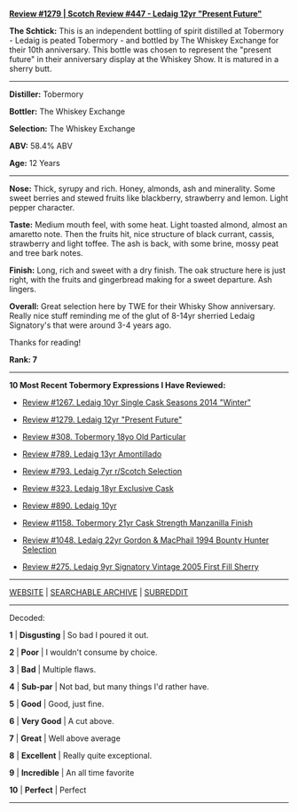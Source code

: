 
[**Review #1279 | Scotch Review #447 - Ledaig 12yr "Present Future"**]( https://t8ke.review/review-1279-ledaig-12yr-present-future)

**The Schtick:** This is an independent bottling of spirit distilled at Tobermory - Ledaig is peated Tobermory - and bottled by The Whiskey Exchange for their 10th anniversary. This bottle was chosen to represent the "present future" in their anniversary display at the Whiskey Show. It is matured in a sherry butt. 

-----

**Distiller:** Tobermory

**Bottler:** The Whiskey Exchange

**Selection:** The Whiskey Exchange

**ABV:** 58.4% ABV

**Age:** 12 Years 

-----

**Nose:**  Thick, syrupy and rich. Honey, almonds, ash and minerality. Some sweet berries and stewed fruits like blackberry, strawberry and lemon. Light pepper character. 

**Taste:** Medium mouth feel, with some heat. Light toasted almond, almost an amaretto note. Then the fruits hit, nice structure of black currant, cassis, strawberry and light toffee. The ash is back, with some brine, mossy peat and tree bark notes. 

**Finish:** Long, rich and sweet with a dry finish. The oak structure here is just right, with the fruits and gingerbread making for a sweet departure. Ash lingers. 

**Overall:** Great selection here by TWE for their Whisky Show anniversary. Really nice stuff reminding me of the glut of 8-14yr sherried Ledaig Signatory's that were around 3-4 years ago. 

Thanks for reading!

**Rank: 7**

----- 

**10 Most Recent Tobermory Expressions I Have Reviewed:** 

- [Review #1267. Ledaig 10yr Single Cask Seasons 2014 "Winter"]( https://t8ke.review/review-1267-ledaig-10yr-single-cask-seasons-2014-winter) 

- [Review #1279. Ledaig 12yr "Present Future"]( https://t8ke.review/review-1279-ledaig-12yr-present-future) 

- [Review #308. Tobermory 18yo Old Particular]( https://t8ke.review/review-308-highland-park-dark-origins/) 

- [Review #789. Ledaig 13yr Amontillado]( https://t8ke.review/review-789-ledaig-13yr-amontillado/) 

- [Review #793. Ledaig 7yr r/Scotch Selection]( https://t8ke.review/review-793-ledaig-7yr-r-scotch-selection/) 

- [Review #323. Ledaig 18yr Exclusive Cask]( https://t8ke.review/review-323-ledaig-exclusive-casks-18yr/) 

- [Review #890. Ledaig 10yr]( https://t8ke.review/review-890-ledaig-10/) 

- [Review #1158. Tobermory 21yr Cask Strength Manzanilla Finish]( https://t8ke.review/review-1158-tobermory-21yr-cask-strength-manzanilla-finish/) 

- [Review #1048. Ledaig 22yr Gordon &amp; MacPhail 1994 Bounty Hunter Selection]( https://t8ke.review/review-1048-ledaig-22yr-gordon-macphail-1994-bounty-hunter-selection/) 

- [Review #275. Ledaig 9yr Signatory Vintage 2005 First Fill Sherry]( https://t8ke.review/review-275-ledaig-9yr-signatory-vintage/) 

-----

[WEBSITE](https://t8ke.review) | [SEARCHABLE ARCHIVE](https://t8ke.review/review-archive/) | [SUBREDDIT](https://reddit.com/r/t8kereviews)

-----

Decoded:

**1** | **Disgusting** | So bad I poured it out.

**2** | **Poor** | I wouldn't consume by choice.

**3** | **Bad** | Multiple flaws.

**4** | **Sub-par** | Not bad, but many things I'd rather have.

**5** | **Good** | Good, just fine.

**6** | **Very Good** | A cut above.

**7** | **Great** | Well above average

**8** | **Excellent** | Really quite exceptional.

**9** | **Incredible** | An all time favorite

**10** | **Perfect** | Perfect

----


